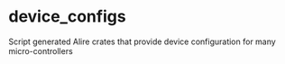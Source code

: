 # device_configs
Script generated Alire crates that provide device configuration for many micro-controllers
